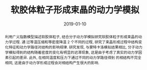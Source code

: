 ---
title: "软胶体粒子形成束晶的动力学模拟"
authors:
- 马兰
- 容婧婧
- You-Liang Zhu
- 黄以能
- 孙昭艳
date: "2019-01-10"
doi: "10.7503/cjcu20180323"
publication_types: ["期刊文章"]
publication: "高等学校化学学报"
publication_short: "高等学校化学学报 2019,1,40,195"
abstract: "
<!--more-->
利用广义指数模型描述软胶体粒子, 结合分子动力学模拟研究软胶体粒子形成束晶的动力学过程. 通  过等温压缩和等密度降温 2  个不同的过程, 研究了束晶形成过程中结构变化特征和动力学路径对结构的影响规律. 研究发现, 与蒙特卡洛模拟结果相比,  分子动力学模拟得到的结构随着密度的变化有明显的迟滞现象, 这是由于考虑了真实的动力学因素引起的差异. 此外,  在相同温度和压力下通过不同的动力学路径得到  的相结构不完全相同, 这是由于动力学形成过程会对相结构产生很大的影响."
url_pdf: "http://www.cjcu.jlu.edu.cn/CN/10.7503/cjcu20180323"
---